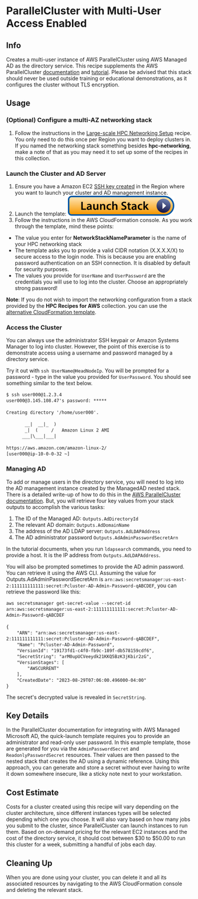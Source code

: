 # ParallelCluster with Multi-User Access Enabled

## Info

Creates a multi-user instance of AWS ParallelCluster using AWS Managed AD as the directory service. This recipe supplements the AWS ParallelCluster [documentation](https://docs.aws.amazon.com/parallelcluster/latest/ug/multi-user-v3.html) and [tutorial](https://docs.aws.amazon.com/parallelcluster/latest/ug/tutorials_05_multi-user-ad.html). Please be advised that this stack should never be used outside training or educational demonstrations, as it configures the cluster without TLS encryption.

## Usage

### (Optional) Configure a multi-AZ networking stack

1. Follow the instructions in the [Large-scale HPC Networking Setup](../../net/hpc_large_scale/README.md) recipe. You only need to do this once per Region you want to deploy clusters in. If you named the networking stack something besides **hpc-networking**, make a note of that as you may need it to set up some of the recipes in this collection.

### Launch the Cluster and AD Server

1. Ensure you have a Amazon EC2 [SSH key created](https://docs.aws.amazon.com/AWSEC2/latest/UserGuide/create-key-pairs.html#having-ec2-create-your-key-pair) in the Region where you want to launch your cluster and AD management instance.
2. Launch the template: [![Launch stack](../../../docs/media/launch-stack.svg)](https://us-east-2.console.aws.amazon.com/cloudformation/home?region=us-east-2#/stacks/create/review?stackName=multiuser-cluster&templateURL=https://aws-hpc-recipes.s3.us-east-1.amazonaws.com/main/recipes/pcluster/multi_user/assets/launch.yaml)
3. Follow the instructions in the AWS CloudFormation console. As you work through the template, mind these points:
  * The value you enter for **NetworkStackNameParameter** is the name of your HPC networking stack
  * The template asks you to provide a valid CIDR notation (X.X.X.X/X) to secure access to the login node. This is because you are enabling password authentication on an SSH connection. It is disabled by default for security purposes.
  * The values you provide for `UserName` and `UserPassword` are the credentials you will use to log into the cluster. Choose an appropriately strong password!

**Note**: If you do not wish to import the networking configuration from a stack provided by the **HPC Recipes for AWS** collection. you can use the [alternative CloudFormation template](https://us-east-2.console.aws.amazon.com/cloudformation/home?region=us-east-2#/stacks/create/review?stackName=multiuser-cluster&templateURL=https://aws-hpc-recipes.s3.us-east-1.amazonaws.com/main/recipes/pcluster/multi_user/assets/launch-alt.yaml). 

### Access the Cluster

You can always use the administrator SSH keypair or Amazon Systems Manager to log into cluster. However, the point of this exercise is to demonstrate access using a username and password managed by a directory service. 

Try it out with `ssh UserName@HeadNodeIp`. You will be prompted for a password - type in the value you provided for `UserPassword`. You should see something similar to the text below.

```shell
$ ssh user000@1.2.3.4
user000@3.145.108.47's password: *****

Creating directory '/home/user000'.

       __|  __|_  )
       _|  (     /   Amazon Linux 2 AMI
      ___|\___|___|

https://aws.amazon.com/amazon-linux-2/
[user000@ip-10-0-0-32 ~]
```

### Managing AD

To add or manage users in the directory service, you will need to log into the AD management instance created by the ManagedAD nested stack. There is a detailed write-up of how to do this in the [AWS ParallelCluster documentation](https://docs.aws.amazon.com/parallelcluster/latest/ug/tutorials_05_multi-user-ad.html). But, you will retrieve four key values from your stack outputs to accomplish the various tasks:

1. The ID of the Managed AD: `Outputs.AdDirectoryId`
2. The relevant AD domain: `Outputs.AdDomainName`
3. The address of the AD LDAP server: `Outputs.AdLDAPAddress`
4. The AD administrator password `Outputs.AdAdminPasswordSecretArn`

In the tutorial documents, when you run `ldapsearch` commands, you need to provide a host. It is the IP address from `Outputs.AdLDAPAddress`. 

You will also be prompted sometimes to provide the AD admin password. You can retrieve it using the AWS CLI. Assuming the value for Outputs.AdAdminPasswordSecretArn is `arn:aws:secretsmanager:us-east-2:111111111111:secret:Pcluster-AD-Admin-Password-qABCDEF`, you can retrieve the password like this:

```shell
aws secretsmanager get-secret-value --secret-id arn:aws:secretsmanager:us-east-2:111111111111:secret:Pcluster-AD-Admin-Password-qABCDEF

{
    "ARN": "arn:aws:secretsmanager:us-east-2:111111111111:secret:Pcluster-AD-Admin-Password-qABCDEF",
    "Name": "Pcluster-AD-Admin-Password",
    "VersionId": "19173fd1-c4f0-fb9c-189f-db578159cdf6",
    "SecretString": "arM0upUCVeeydk21KKQ5BzK3jKbir2zG",
    "VersionStages": [
        "AWSCURRENT"
    ],
    "CreatedDate": "2023-08-29T07:06:00.496000-04:00"
}
```

The secret's decrypted value is revealed in `SecretString`.

## Key Details

In the ParallelCluster documentation for integrating with AWS Managed Microsoft AD, the quick-launch template requires you to provide an administrator and read-only user password. In this example template, those are generated for you via the `AdminPasswordSecret` and `ReadonlyPasswordSecret` resources. Their values are then passed to the nested stack that creates the AD using a dynamic reference. Using this approach, you can generate and store a secret without ever having to write it down somewhere insecure, like a sticky note next to your workstation. 

## Cost Estimate

Costs for a cluster created using this recipe will vary depending on the cluster architecture, since different instances types will be selected depending which one you choose. It will also vary based on how many jobs you submit to the cluster, since ParallelCluster can launch instances to run them. Based on on-demand pricing for the relevant EC2 instances and the cost of the directory service, it should cost between $30 to $50.00 to run this cluster for a week, submitting a handful of jobs each day. 

## Cleaning Up

When you are done using your cluster, you can delete it and all its associated resources by navigating to the AWS CloudFormation console and deleting the relevant stack. 
